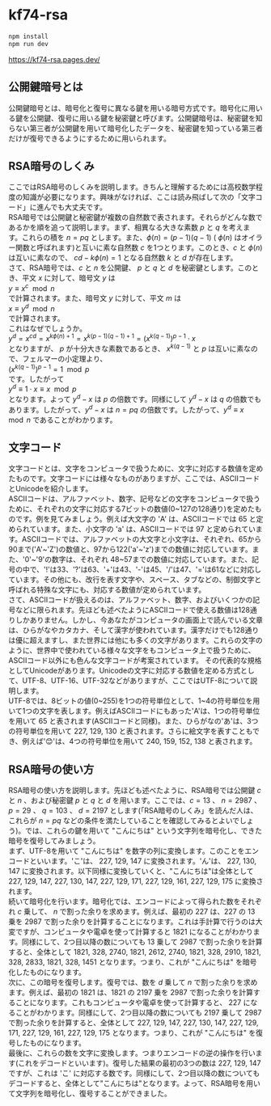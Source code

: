 # kf74-rsa
```sh
npm install
npm run dev
```

https://kf74-rsa.pages.dev/

## 公開鍵暗号とは
公開鍵暗号とは、暗号化と復号に異なる鍵を用いる暗号方式です。暗号化に用いる鍵を公開鍵、復号に用いる鍵を秘密鍵と呼びます。公開鍵暗号は、秘密鍵を知らない第三者が公開鍵を用いて暗号化したデータを、秘密鍵を知っている第三者だけが復号できるようにするために用いられます。

## RSA暗号のしくみ
ここではRSA暗号のしくみを説明します。きちんと理解するためには高校数学程度の知識が必要になります。興味がなければ、ここは読み飛ばして次の「文字コード」に進んでも大丈夫です。  
RSA暗号では公開鍵と秘密鍵が複数の自然数で表されます。それらがどんな数であるかを順を追って説明します。まず、相異なる大きな素数 $p$ と $q$ を考えます。これらの積を $n = pq$ とします。また、$\phi(n) = (p-1)(q-1)$ ( $\phi (n)$ はオイラー関数と呼ばれます)と互いに素な自然数 $c$ を1つとります。このとき、$c$ と $\phi(n)$ は互いに素なので、 $cd - k\phi(n) = 1$ となる自然数 $k$ と $d$ が存在します。   
さて、RSA暗号では、$c$ と $n$ を公開鍵、 $p$ と $q$ と $d$ を秘密鍵とします。このとき、平文 $x$ に対して、暗号文 $y$ は  
$y \equiv x^c \mod n$  
で計算されます。また、暗号文 $y$ に対して、平文 $m$ は  
$x \equiv y^d \mod n$  
で計算されます。  
これはなぜでしょうか。  
$y^d = x^{cd} = x^{k\phi(n) + 1} = x^{k(p-1)(q-1) + 1} = (x^{k(q-1)})^{p-1} \cdot x$  
となりますが、 $p$ が十分大きな素数であるとき、 $x^{k(q-1)}$ と $p$ は互いに素なので、フェルマーの小定理より、    
$(x^{k(q-1)})^{p-1} = 1 \mod p$  
です。したがって  
$y^d \equiv 1 \cdot x \equiv x \mod p$  
となります。よって $y^d - x$ は $p$ の倍数です。同様にして $y^d - x$ は $q$ の倍数でもあります。したがって、$y^d - x$ は $n = pq$ の倍数です。したがって、$y^d \equiv x \mod n$ であることがわかります。

## 文字コード
文字コードとは、文字をコンピュータで扱うために、文字に対応する数値を定めたものです。文字コードには様々なものがありますが、ここでは、ASCIIコードとUnicodeを紹介します。  
ASCIIコードは、アルファベット、数字、記号などの文字をコンピュータで扱うために、それぞれの文字に対応する7ビットの数値(0~127の128通り)を定めたものです。例を見てみましょう。例えば大文字の 'A' は、ASCIIコードでは 65 と定められています。また、小文字の 'a' は、ASCIIコードでは 97 と定められています。ASCIIコードでは、アルファベットの大文字と小文字は、それぞれ、65から90まで('A'~'Z')の数値と、97から122('a'~'z')までの数値に対応しています。また、'0'~'9'の数字は、それぞれ 48~57までの数値に対応しています。また、記号の中で、'!'は33、'?'は63、'+'は43、'-'は45、'/'は47、'='は61などに対応しています。その他にも、改行を表す文字や、スペース、タブなどの、制御文字と呼ばれる特殊な文字にも、対応する数値が定められています。  
さて、ASCIIコードが扱えるのは、アルファベット、数字、およびいくつかの記号などに限られます。先ほども述べたようにASCIIコードで使える数値は128通りしかありません。しかし、今あなたがコンピュータの画面上で読んでいる文章は、ひらがなやカタカナ、そして漢字が使われています。漢字だけでも128通りは優に超えますし、また世界には他にも多くの文字があります。これらの文字のように、世界中で使われている様々な文字をもコンピュータ上で扱うために、ASCIIコード以外にも色んな文字コードが考案されています。  その代表的な規格としてUnicodeがあります。Unicodeの文字に対応する数値を定める方式として、UTF-8、UTF-16、UTF-32などがありますが、ここではUTF-8について説明します。  
UTF-8では、8ビットの値(0~255)を1つの符号単位として、1~4の符号単位を用いて1つの文字を表します。例えばASCIIコードにもあった'A'は、1つの符号単位を用いて 65 と表されます(ASCIIコードと同様)。また、ひらがなの'あ'は、3つの符号単位を用いて 227, 129, 130 と表されます。さらに絵文字を表すこともでき、例えば'😊'は、4つの符号単位を用いて 240, 159, 152, 138 と表されます。 

## RSA暗号の使い方
RSA暗号の使い方を説明します。先ほども述べたように、RSA暗号では公開鍵 $c$ と $n$ 、および秘密鍵 $p$ と $q$ と $d$ を用います。ここでは、$c=13$ 、 $n=2987$ 、 $p=29$ 、 $q=103$ 、 $d=2197$ とします(「RSA暗号のしくみ」を読んだ人は、これらが $n=pq$ などの条件を満たしていることを確認してみるとよいでしょう)。では、これらの鍵を用いて "こんにちは" という文字列を暗号化し、できた暗号を復号してみましょう。  
まず、UTF-8を用いて "こんにちは" を数字の列に変換します。このことをエンコードといいます。'こ'は、 227, 129, 147 に変換されます。'ん'は、 227, 130, 147 に変換されます。以下同様に変換していくと、"こんにちは"は全体として 227, 129, 147, 227, 130, 147, 227, 129, 171, 227, 129, 161, 227, 129, 175 に変換されます。  
続いて暗号化を行います。暗号化では、エンコードによって得られた数をそれぞれ $c$ 乗して、 $n$ で割った余りを求めます。例えば、最初の 227 は、227 の 13 乗を 2987 で割った余りを計算することになります。これは手計算で行うのは大変ですが、コンピュータや電卓を使って計算すると 1821 になることがわかります。同様にして、2つ目以降の数についても 13 乗して 2987 で割った余りを計算すると、全体として 1821, 328, 2740, 1821, 2612, 2740, 1821, 328, 2910, 1821, 328, 2833, 1821, 328, 1451 となります。つまり、これが "こんにちは" を暗号化したものになります。  
次に、この暗号を復号します。復号では、数を $d$ 乗して $n$ で割った余りを求めます。例えば、最初の 1821 は、1821 の 2197 乗を 2987 で割った余りを計算することになります。これもコンピュータや電卓を使って計算すると、 227 になることがわかります。同様にして、2つ目以降の数についても 2197 乗して 2987 で割った余りを計算すると、全体として 227, 129, 147, 227, 130, 147, 227, 129, 171, 227, 129, 161, 227, 129, 175 となります。つまり、これが "こんにちは" を復号したものになります。  
最後に、これらの数を文字に変換します。つまりエンコードの逆の操作を行います(これをデコードといいます)。復号した結果の最初の3つの数は 227, 129, 147 ですが、これは 'こ' に対応する数です。同様にして、2つ目以降の数についてもデコードすると、全体として"こんにちは"となります。よって、RSA暗号を用いて文字列を暗号化し、復号することができました。